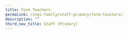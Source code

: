```yaml
---
title: Form Teachers
permalink: /sngs-family/staff-primary/form-teachers/
description: ""
third_nav_title: Staff (Primary)
---
```


